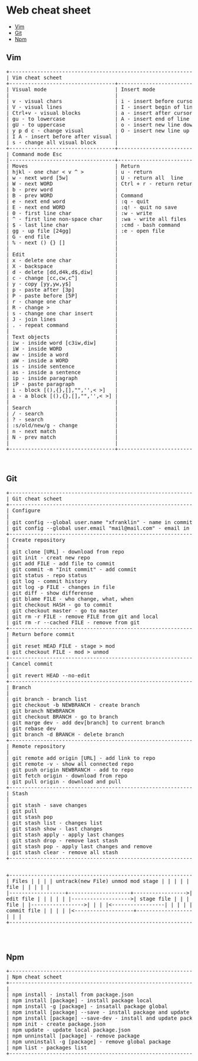 <h1>Web cheat sheet</h1>
<ul>
	<li><a href="#vim">Vim</a></li>
	<li><a href="#git">Git</a></li>
	<li><a href="#npm">Npm</a></li>
</ul>

<h2 id="vim">Vim</h2>
<pre>
+------------------------------------------------------------------------+
| Vim cheat scheet                                                       |
+----------------------------------+-------------------------------------+
| Visual mode                      | Insert mode                         |
|                                  |                                     |
| v - visual chars                 | i - insert before cursor            |
| V - visual lines                 | I - insert begin of line            |
| Ctrl+v - visual blocks           | a - insert after cursor             |
| gu - to lowercase                | A - insert end of line              |
| gU - to uppercase                | o - insert new line down            |
| y p d c - change visual          | O - insert new line up              |
| I A - insert before after visual |                                     |
| s - change all visual block      |                                     |
+----------------------------------+-------------------------------------+
| Command mode Esc                                                       |
|----------------------------------+-------------------------------------+
| Moves                            | Return                              |
| hjkl - one char < v ^ >          | u - return                          |
| w - next word [5w]               | U - return all  line                |
| W - next WORD                    | Ctrl + r - return return            |
| b - prev word                    |                                     |
| B - prev WORD                    | Command                             |
| e - next end word                | :q - quit                           |
| E - next end WORD                | :q! - quit no save                  |
| 0 - first line char              | :w - write                          |
| ^ - first line non-space char    | :wa - write all files               |
| $ - last line char               | :cmd - bash command                 |
| gg - up file [24gg]              | :e - open file                      |
| G - end file                     |                                     |
| % - next () {} []                |                                     |
|                                  |                                     |
| Edit                             |                                     |
| x - delete one char              |                                     |
| X - backspace                    |                                     |
| d - delete [dd,d4k,d$,diw]       |                                     |
| c - change [cc,cw,c^]            |                                     |
| y - copy [yy,yw,y$]              |                                     |
| p - paste after [3p]             |                                     |
| P - paste before [5P]            |                                     |
| r - change one char              |                                     |
| R - change >                     |                                     |
| s - change one char insert       |                                     |
| J - join lines                   |                                     |
| . - repeat command               |                                     |
|                                  |                                     |
| Text objects                     |                                     |
| iw - inside word [c3iw,diw]      |                                     |
| iW - inside WORD                 |                                     |
| aw - inside a word               |                                     |
| aW - inside a WORD               |                                     |
| is - inside sentence             |                                     |
| as - inside a sentence           |                                     |
| ip - inside paragraph            |                                     |
| iP - paste paragraph             |                                     |
| i - block [(),{},[],"",'',< >]   |                                     |
| a - a block [(),{},[],"",'',< >] |                                     |
|                                  |                                     |
| Search                           |                                     |
| / - search                       |                                     |
| ? - search                       |                                     |
| :s/old/new/g - change            |                                     |
| n - next match                   |                                     |
| N - prev match                   |                                     |
|                                  |                                     |
+----------------------------------+-------------------------------------+
</pre>
<br>
<h2 id="git">Git</h2>
<pre>
+------------------------------------------------------------------------+
| Git cheat scheet                                                       |
+------------------------------------------------------------------------+
| Configure                                                              |
|                                                                        |
| git config --global user.name "xfranklin" - name in commit             |
| git config --global user.email "mail@mail.com" - email in commit       |
+------------------------------------------------------------------------+
| Create repository                                                      |
|                                                                        |
| git clone [URL] - download from repo                                   |
| git init - creat new repo                                              |
| git add FILE - add file to commit                                      |
| git commit -m "Init commit" - add commit                               |
| git status - repo status                                               |
| git log - commit history                                               |
| git log -p FILE - changes in file                                      |
| git diff - show differense                                             |
| git blame FILE - who change, what, when                                |
| git checkout HASH - go to commit                                       |
| git checkout master - go to master                                     |
| git rm -r FILE - remove FILE from git and local                        |
| git rm -r --cached FILE - remove from git                              |
+------------------------------------------------------------------------+
| Return before commit                                                   |
|                                                                        |
| git reset HEAD FILE - stage > mod                                      |
| git checkout FILE - mod > unmod                                        |
+------------------------------------------------------------------------+
| Cancel commit                                                          |
|                                                                        |
| git revert HEAD --no-edit                                              |
+------------------------------------------------------------------------+
| Branch                                                                 |
|                                                                        |
| git branch - branch list                                               |
| git checkout -b NEWBRANCH - create branch                              |
| git branch NEWBRANCH                                                   |
| git checkout BRANCH - go to branch                                     |
| git marge dev - add dev[branch] to current branch                      |
| git rebase dev                                                         |
| git branch -d BRANCH - delete branch                                   |
+------------------------------------------------------------------------+
| Remote repository                                                      |
|                                                                        |
| git remote add origin [URL] - add link to repo                         |
| git remote -v - show all connected repo                                |
| git push origin NEWBRANCH - add to repo                                |
| git fetch origin - download from repo                                  |
| git pull origin - download and pull                                    |
+------------------------------------------------------------------------+
| Stash                                                                  |
|                                                                        |
| git stash - save changes                                               |
| git pull                                                               |
| git stash pop                                                          |
| git stash list - changes list                                          |
| git stash show - last changes                                          |
| git stash apply - apply last changes                                   |
| git stash drop - remove last stash                                     |
| git stash pop - apply last changes and remove                          |
| git stash clear - remove all stash                                     |
+------------------------------------------------------------------------+

+------------------------------------------------------------------------+
| Files                                                                  |
|                                                                        |
| untrack(new File)  unmod                mod                stage       |
| |                  |                    |                  |           |
| |    add file      |                    |                  |           |
| |------------------+--------------------+----------------->|           |
| |                  |     edit file      |                  |           |
| |                  |------------------->|   stage file     |           |
| |   remove file    |                    |----------------->|           |
| |<-----------------|                    |                  |           |
| |                  |                    |   commit file    |           |
| |                  |<-------------------+------------------|           |
| |                  |                    |                  |           |
+------------------------------------------------------------------------+
</pre>
<br>
<h2 id="npm">Npm</h2>
<pre>
+------------------------------------------------------------------------+
| Npm cheat scheet                                                       |
+------------------------------------------------------------------------+
|                                                                        |
| npm install - install from package.json                                |
| npm install [package] - install package local                          |
| npm install -g [package] - insatall package global                     |
| npm install [package] --save - install package and update package.json |
| npm install [package] --save-dev - install and update package.json dev |
| npm init - create package.json                                         |
| npm update - update local package.json                                 |
| npm unninstall [package] - remove package                              |
| npm unninstall -g [package] - remove global package                    |
| npm list - packages list                                               |
+------------------------------------------------------------------------+
</pre>